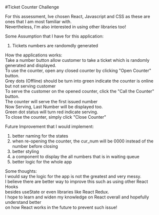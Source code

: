 #Ticket Counter Challenge

For this assessment, Ive chosen React, Javascript and CSS as these are ones that I am most familiar with.<br />
Nevertheless, I'm also interested in using other libraries too!

Some Assumption that I have for this application:
1. Tickets numbers are randomdly generated 

How the applications works:<br />
Take a number button allow customer to take a ticket which is randomly generated and displayed.<br />
To use the counter, open any closed counter by clicking "Open Counter" button.<br />
Grey dots (Offline) should be turn into green indicate the counter is online but not serving customer<br />
To serve the customer on the opened counter, click the "Call the Counter" button.<br />
The counter will serve the first issued number<br />
Now Serving, Last Number will be displayed too.<br />
Green dot status will turn red indicate serving.<br />
To close the counter, simply click "Close Counter"<br />

Future Improvement that I would implement:
1. better naming for the states
2. when re-opening the counter, the cur_num will be 0000 instead of the number before closing
3. better styling
4. a component to display the all numbers that is in waiting queue
5. better logic for the whole app

Some thoughts:<br />
I would say the logic for the app is not the greatest and very messy.<br />
I believe there are better way to improve this such as using other React Hooks<br />
besides useState or even libraries like React Redux.<br />
I hope to learn and widen my knowledge on React overall and hopefully understand better<br />
on how React works in the future to prevent such issue!<br />

